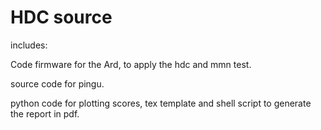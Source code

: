 # HDC source
includes:

Code firmware for the Ard, to apply the hdc and mmn test.

source code for pingu.

python code for plotting scores, tex template and shell script to
generate the report in pdf.
